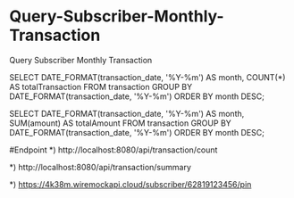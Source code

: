 # Query-Subscriber-Monthly-Transaction
Query Subscriber Monthly Transaction

SELECT DATE_FORMAT(transaction_date, '%Y-%m') AS month, COUNT(*) AS totalTransaction 
FROM transaction GROUP BY DATE_FORMAT(transaction_date, '%Y-%m') 
ORDER BY month DESC;

SELECT DATE_FORMAT(transaction_date, '%Y-%m') AS month, SUM(amount) AS totalAmount
FROM transaction GROUP BY DATE_FORMAT(transaction_date, '%Y-%m')
ORDER BY month DESC;

#Endpoint
*) http://localhost:8080/api/transaction/count

*) http://localhost:8080/api/transaction/summary

*) https://4k38m.wiremockapi.cloud/subscriber/62819123456/pin
